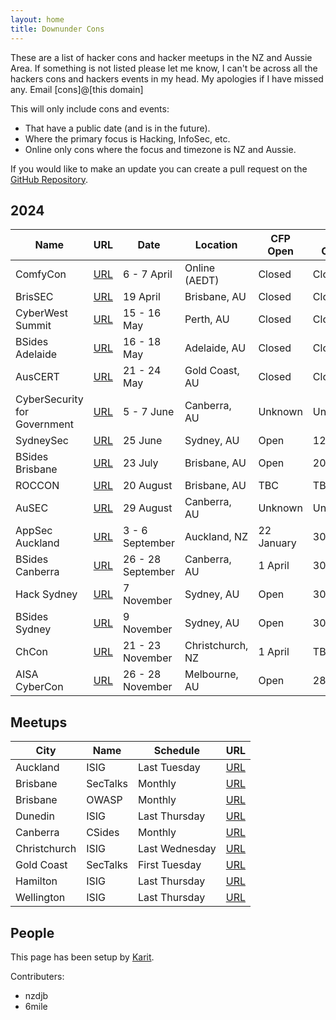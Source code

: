 ```yaml
---
layout: home
title: Downunder Cons
---
```


These are a list of hacker cons and hacker meetups in the NZ and Aussie Area. If something is not listed please let me know, I can't be across all the hackers cons and hackers events in my head. My apologies if I have missed any. Email [cons]@[this domain]

This will only include cons and events:
* That have a public date (and is in the future).
* Where the primary focus is Hacking, InfoSec, etc.
* Online only cons where the focus and timezone is NZ and Aussie.

If you would like to make an update you can create a pull request on the [GitHub Repository](https://github.com/nzkarit/downundercons).

## 2024

| Name | URL | Date | Location | CFP Open | CFP Close | Ticket On Sale |
| ---- | --- | ---- | -------- | -------- | --------- | -------------- |
| ComfyCon | [URL](https://au.comfycon.rocks/) | 6 - 7 April | Online (AEDT) | Closed | Closed | N/A |
| BrisSEC | [URL](https://aisasecuritydays.com.au/brissec) | 19 April | Brisbane, AU | Closed | Closed | Now |
| CyberWest Summit | [URL](https://www.cyberwestsummit.com.au/) | 15 - 16 May | Perth, AU | Closed | Closed | Now |
| BSides Adelaide | [URL](https://bsidesadelaide.com.au/) | 16 - 18 May | Adelaide, AU | Closed | Closed | Now |
| AusCERT | [URL](https://conference.auscert.org.au/) | 21 - 24 May | Gold Coast, AU | Closed | Closed | Now |
| CyberSecurity for Government | [URL](https://cybersecgov.co/) | 5 - 7 June | Canberra, AU | Unknown | Unknown | Now |
| SydneySec | [URL](https://aisasecuritydays.com.au/sydneysec) | 25 June | Sydney, AU | Open | 12 April | Now |
| BSides Brisbane | [URL](https://bsidesbrisbane.com/) | 23 July | Brisbane, AU | Open | 20 April | Now |
| ROCCON | [URL](https://www.realmsofcyber.com/) | 20 August | Brisbane, AU | TBC | TBC | TBC |
| AuSEC | [URL](https://publicsectornetwork.com/event/australian-security-summit-ausec/) | 29 August | Canberra, AU | Unknown | Unknown | TBC |
| AppSec Auckland | [URL](https://appsec.org.nz/conference/) | 3 - 6 September | Auckland, NZ | 22 January | 30 June | 1 April |
| BSides Canberra | [URL](https://www.bsidesau.com.au/) | 26 - 28 September | Canberra, AU | 1 April | 30 June | Now |
| Hack Sydney | [URL](https://www.hack.sydney/) | 7 November | Sydney, AU | Open | 30 April | Now |
| BSides Sydney | [URL](https://bsides.sydney) | 9 November | Sydney, AU | Open | 30 June | Now |
| ChCon | [URL](https://2024.chcon.nz/) | 21 - 23 November | Christchurch, NZ | 1 April | TBC | 31 July |
| AISA CyberCon | [URL](https://conference.aisa.org.au/QuickEventWebsitePortal/2024-australian-cyber-conference-melbourne/cfs-site) | 26 - 28 November | Melbourne, AU | Open | 28 May | Unknown |

## Meetups

| City | Name | Schedule | URL |
| ---- | ---- | -------- | --- |
| Auckland | ISIG | Last Tuesday | [URL](https://isig.org.nz/) |
| Brisbane | SecTalks | Monthly | [URL](https://www.meetup.com/SecTalks-Brisbane/) |
| Brisbane | OWASP | Monthly | [URL](https://www.meetup.com/brisbane-owasp-meetup-group/) |
| Dunedin | ISIG | Last Thursday | [URL](https://isig.org.nz/) |
| Canberra | CSides | Monthly | [URL](https://www.bsidesau.com.au/csides.html) |
| Christchurch | ISIG | Last Wednesday | [URL](https://www.meetup.com/isig-christchurch-nz/) |
| Gold Coast | SecTalks | First Tuesday | [URL](https://www.meetup.com/sectalks-goldcoast/) |
| Hamilton | ISIG | Last Thursday | [URL](https://isig.org.nz/) |
| Wellington | ISIG | Last Thursday | [URL](https://isig.org.nz/) |

## People
This page has been setup by [Karit](https://www.karit.nz/).

Contributers:
* nzdjb
* 6mile

